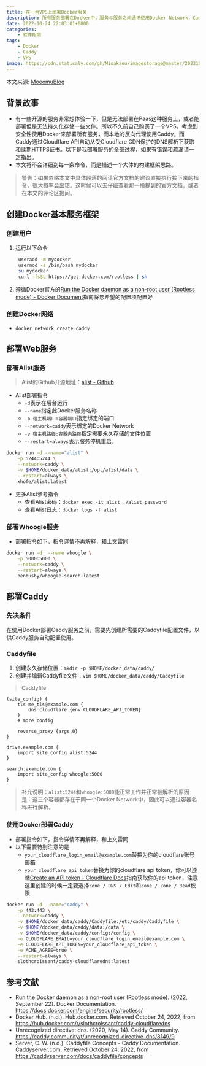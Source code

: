 ```yaml
---
title: 在一台VPS上部署Docker服务
description: 所有服务部署在Docker中，服务与服务之间通讯使用Docker Network，Caddy反向代理所有服务，访客直接通过Cloudflare CDN访问。
date: 2022-10-24 22:03:01+0800
categories:
    - 软件指南
tags:
    - Docker
    - Caddy
    - VPS
image: https://cdn.staticaly.com/gh/Misakaou/imagestorage@master/20221026/00002-2908894140.26d7gclffj8g.webp
---
```


本文来源: [MoeomuBlog](/zh-cn/posts/在一台vps上部署docker服务/)

## 背景故事

- 有一些开源的服务非常想体验一下，但是无法部署在Paas这种服务上，或者能部署但是无法持久化存储一些文件。所以不久前自己购买了一个VPS，考虑到安全性使用Docker来部署所有服务，而本地的反向代理使用Caddy，而Caddy通过Cloudflare API自动从受Cloudflare CDN保护的DNS解析下获取和续期HTTPS证书。以下是我部署服务的全部过程，如果有错误和疏漏请一定指出。
- 本文将不会详细到每一条命令，而是描述一个大体的构建框架思路。

> 警告：如果忽略本文中具体段落的阅读官方文档的建议直接执行接下来的指令，很大概率会出错。这时候可以去仔细查看那一段提到的官方文档，或者在本文的评论区提问。

## 创建Docker基本服务框架

### 创建用户

1. 运行以下命令

   ```sh
    useradd -m mydocker
    usermod -s /bin/bash mydocker
    su mydocker
    curl -fsSL https://get.docker.com/rootless | sh
   ```

2. 遵循Docker官方的[Run the Docker daemon as a non-root user (Rootless mode) - Docker Document](https://docs.docker.com/engine/security/rootless/)指南将您希望的配置项配置好

### 创建Docker网络

- `docker network create caddy`

## 部署Web服务

### 部署Alist服务

> Alist的Github开源地址：[alist - Github](https://github.com/alist-org/alist)

- Alist部署指令
  - `-d`表示在后台运行
  - `--name`指定此Docker服务名称
  - `-p 宿主机端口:容器端口`指定绑定的端口
  - `--network=caddy`表示绑定的Docker Network
  - `-v 宿主机路径:容器内路径`指定需要永久存储的文件位置
  - `--restart=always`表示服务停机重启。

```sh
docker run -d --name="alist" \
    -p 5244:5244 \
    --network=caddy \
    -v $HOME/docker_data/alist:/opt/alist/data \
    --restart=always \
    xhofe/alist:latest
```

- 更多Alist参考指令
  - 查看Alist密码：`docker exec -it alist ./alist password`
  - 查看Alist日志：`docker logs -f alist`

### 部署Whoogle服务

- 部署指令如下，指令详情不再解释，和上文雷同

```sh
docker run -d  --name whoogle \
    -p 5000:5000 \
    --network=caddy \
    --restart=always \
    benbusby/whoogle-search:latest
```

## 部署Caddy

### 先决条件

在使用Docker部署Caddy服务之前，需要先创建所需要的Caddyfile配置文件，以供Caddy服务自动配置使用。

### Caddyfile

1. 创建永久存储位置：`mkdir -p $HOME/docker_data/caddy/`
2. 创建并编辑Caddyfile文件：`vim $HOME/docker_data/caddy/Caddyfile`

> Caddyfile

```Caddyfile
(site_config) {
    tls me_tls@example.com {
        dns cloudflare {env.CLOUDFLARE_API_TOKEN}
    }
    # more config

    reverse_proxy {args.0}
}

drive.example.com {
    import site_config alist:5244
}

search.example.com {
    import site_config whoogle:5000
}
```

> 补充说明：`alist:5244`和`whoogle:5000`能正常工作并正常被解析的原因是：这三个容器都存在于同一个Docker Network中，因此可以通过容器名称进行解析。

### 使用Docker部署Caddy

- 部署指令如下，指令详情不再解释，和上文雷同
- 以下需要特别注意的是
  - `your_cloudflare_login_email@example.com`替换为你的cloudflare账号邮箱
  - `your_cloudflare_api_token`替换为你的cloudflare api token，你可以遵循[Create an API token - Cloudflare Docs](https://developers.cloudflare.com/fundamentals/api/get-started/create-token/)指南获取你的api token，注意这里创建的时候一定要选择`Zone / DNS / Edit`和`Zone / Zone / Read`权限

```sh
docker run -d --name="caddy" \
    -p 443:443 \
    --network=caddy \
    -v $HOME/docker_data/caddy/Caddyfile:/etc/caddy/Caddyfile \
    -v $HOME/docker_data/caddy/data:/data \
    -v $HOME/docker_data/caddy/config:/config \
    -e CLOUDFLARE_EMAIL=your_cloudflare_login_email@example.com \
    -e CLOUDFLARE_API_TOKEN=your_cloudflare_api_token \
    -e ACME_AGREE=true \
    --restart=always \
    slothcroissant/caddy-cloudflaredns:latest
```

## 参考文献

- Run the Docker daemon as a non-root user (Rootless mode). (2022, September 22). Docker Documentation. <https://docs.docker.com/engine/security/rootless/>
- Docker Hub. (n.d.). Hub.docker.com. Retrieved October 24, 2022, from <https://hub.docker.com/r/slothcroissant/caddy-cloudflaredns>
- Unrecognized directive: dns. (2020, May 14). Caddy Community. <https://caddy.community/t/unrecognized-directive-dns/8149/9>
- Server, C. W. (n.d.). Caddyfile Concepts - Caddy Documentation. Caddyserver.com. Retrieved October 24, 2022, from <https://caddyserver.com/docs/caddyfile/concepts>
